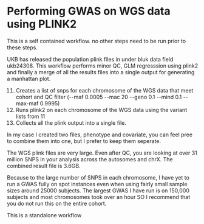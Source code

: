 
# Performing GWAS on  WGS data using PLINK2
This is a self contained workflow. no other steps need to be run prior to these steps. 

UKB has released the population plink files in under bluk data field ukb24308. This workflow performs minor QC, GLM regresssion using plink2 and finally a merge of all the results files into a single output for generating a manhattan plot.

11. Creates a list of snps for each chromosome of the WGS data that meet cohort and QC filter (--maf 0.0005 --mac 20 --geno 0.1 --mind 0.1 --max-maf 0.9995)    
15. Runs plink2 on each chromosome of the WGS data using the variant lists from 11
16. Collects all the plink output into a single file.

In my case I created two files, phenotype and covariate, you can feel pree to combine them into one, but I prefer to keep them seperate.

The WGS plink files are very large. Even after QC, you are looking at over 31 million SNPS in your analysis across the autosomes and chrX. The combined result file is 3.6GB. 

Because to the large number of SNPS in each chromosome, I have yet to run a GWAS fully on spot instances even when using fairly small sample sizes around 25000 subjects. The largest GWAS I have run is on 150,000 subjects and most chromosomes took over an hour SO I recommend that you do not run this on the entire cohort.

This is a standalone workflow

